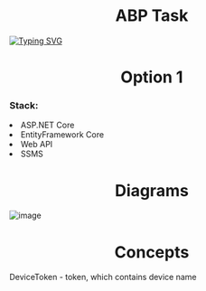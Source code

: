 <h1 align="center">ABP Task</h1>

[![Typing SVG](https://readme-typing-svg.demolab.com?font=Fira+Code&pause=1000&center=true&width=435&lines=Created+by+Prysukha+Mykola)](https://git.io/typing-svg)

<h1 align="center">Option 1</h1>
<h3>Stack:</h3>
<li>ASP.NET Core</li>
<li>EntityFramework Core</li>
<li>Web API</li>
<li>SSMS</li>
<h1 align="center">Diagrams</h1>

![image](https://user-images.githubusercontent.com/69418373/233869167-38b981bd-e63f-4134-9260-a3e0679542e2.png)

<h1 align="center">Concepts</h1>
<p>DeviceToken - token, which contains device name</p>
